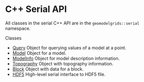 # C++ Serial API

All classes in the serial C++ API are in the `geomodelgrids::serial` namespace.

Classes

* [Query](serial-query.html) Object for querying values of a model at a point.
* [Model](serial-model.html) Object for a model.
* [ModelInfo](serial-modelinfo.html) Object for model description information.
* [Topography](serial-topography.html) Object with topography information.
* [Block](serial-block.html) Object with data for a block.
* [HDF5](serial-hdf5.html) High-level serial interface to HDF5 file.

